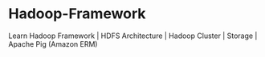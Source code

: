 # Hadoop-Framework
Learn Hadoop Framework | HDFS Architecture | Hadoop Cluster | Storage | Apache Pig (Amazon ERM)
